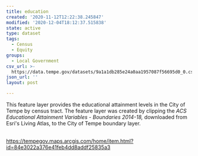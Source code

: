 ```yaml
---
title: education
created: '2020-11-12T12:22:38.245847'
modified: '2020-12-04T18:12:37.515838'
state: active
type: dataset
tags:
  - Census
  - Equity
groups:
  - Local Government
csv_url: >-
  https://data.tempe.gov/datasets/9a1a1db285e24a0aa1957087f56695d0_0.csv?outSR=%7B%22latestWkid%22%3A3857%2C%22wkid%22%3A102100%7D
json_url: ''
layout: post

---
```

This feature layer provides the educational attainment levels in the City of Tempe by census tract. The feature layer was created by clipping the <i>ACS Educational Attainment Variables - Boundaries 2014-18, </i>downloaded from Esri's Living Atlas,<i> </i>to the City of Tempe boundary layer.<div><br /></div><div><a href='https://tempegov.maps.arcgis.com/home/item.html?id=84e3022a376e41feb4dd8addf25835a3' rel='nofollow ugc'>https://tempegov.maps.arcgis.com/home/item.html?id=84e3022a376e41feb4dd8addf25835a3</a><br /></div>
